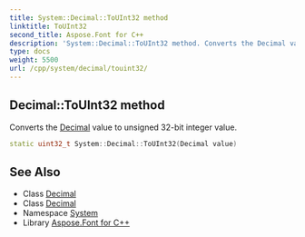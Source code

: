 ```yaml
---
title: System::Decimal::ToUInt32 method
linktitle: ToUInt32
second_title: Aspose.Font for C++
description: 'System::Decimal::ToUInt32 method. Converts the Decimal value to unsigned 32-bit integer value in C++.'
type: docs
weight: 5500
url: /cpp/system/decimal/touint32/
---
```

## Decimal::ToUInt32 method


Converts the [Decimal](../) value to unsigned 32-bit integer value.

```cpp
static uint32_t System::Decimal::ToUInt32(Decimal value)
```

## See Also

* Class [Decimal](../)
* Class [Decimal](../)
* Namespace [System](../../)
* Library [Aspose.Font for C++](../../../)
